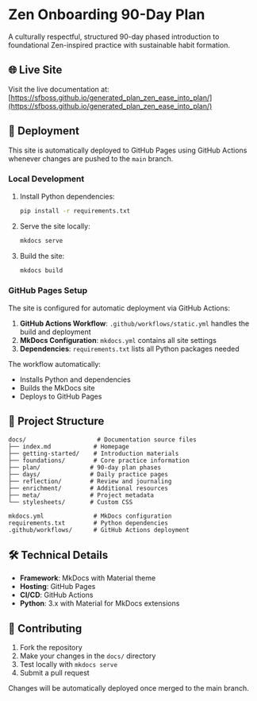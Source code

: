 # Zen Onboarding 90-Day Plan

A culturally respectful, structured 90-day phased introduction to foundational Zen-inspired practice with sustainable habit formation.

## 🌐 Live Site

Visit the live documentation at: [https://sfboss.github.io/generated_plan_zen_ease_into_plan/](https://sfboss.github.io/generated_plan_zen_ease_into_plan/)

## 🚀 Deployment

This site is automatically deployed to GitHub Pages using GitHub Actions whenever changes are pushed to the `main` branch.

### Local Development

1. Install Python dependencies:

    ```bash
    pip install -r requirements.txt
    ```

2. Serve the site locally:

    ```bash
    mkdocs serve
    ```

3. Build the site:
    ```bash
    mkdocs build
    ```

### GitHub Pages Setup

The site is configured for automatic deployment via GitHub Actions:

1. **GitHub Actions Workflow**: `.github/workflows/static.yml` handles the build and deployment
2. **MkDocs Configuration**: `mkdocs.yml` contains all site settings
3. **Dependencies**: `requirements.txt` lists all Python packages needed

The workflow automatically:

-   Installs Python and dependencies
-   Builds the MkDocs site
-   Deploys to GitHub Pages

## 📁 Project Structure

```
docs/                    # Documentation source files
├── index.md            # Homepage
├── getting-started/    # Introduction materials
├── foundations/        # Core practice information
├── plan/              # 90-day plan phases
├── days/              # Daily practice pages
├── reflection/        # Review and journaling
├── enrichment/        # Additional resources
├── meta/              # Project metadata
└── stylesheets/       # Custom CSS

mkdocs.yml              # MkDocs configuration
requirements.txt        # Python dependencies
.github/workflows/      # GitHub Actions deployment
```

## 🛠️ Technical Details

-   **Framework**: MkDocs with Material theme
-   **Hosting**: GitHub Pages
-   **CI/CD**: GitHub Actions
-   **Python**: 3.x with Material for MkDocs extensions

## 📝 Contributing

1. Fork the repository
2. Make your changes in the `docs/` directory
3. Test locally with `mkdocs serve`
4. Submit a pull request

Changes will be automatically deployed once merged to the main branch.
